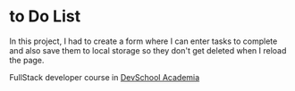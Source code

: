 
# to Do List

In this project, I had to create a form where I can enter tasks to complete and also save them to local storage so they don't get deleted when I reload the page.

FullStack developer course in [DevSchool Academia](https://devschool.com.ar/)


 

